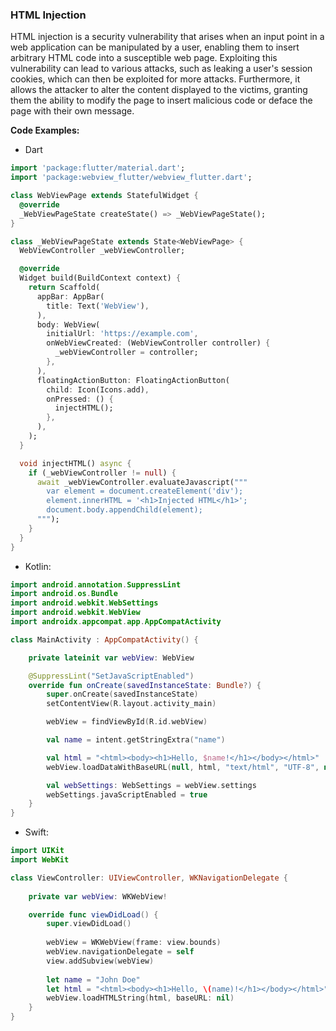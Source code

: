 ### HTML Injection

HTML injection is a security vulnerability that arises when an input point in a web application can be manipulated by a user, enabling them to insert arbitrary HTML code into a susceptible web page. Exploiting this vulnerability can lead to various attacks, such as leaking a user's session cookies, which can then be exploited for more attacks. Furthermore, it allows the attacker to alter the content displayed to the victims, granting them the ability to modify the page to insert malicious code or deface the page with their own message.

**Code Examples:**

- Dart
```dart
import 'package:flutter/material.dart';
import 'package:webview_flutter/webview_flutter.dart';

class WebViewPage extends StatefulWidget {
  @override
  _WebViewPageState createState() => _WebViewPageState();
}

class _WebViewPageState extends State<WebViewPage> {
  WebViewController _webViewController;

  @override
  Widget build(BuildContext context) {
    return Scaffold(
      appBar: AppBar(
        title: Text('WebView'),
      ),
      body: WebView(
        initialUrl: 'https://example.com',
        onWebViewCreated: (WebViewController controller) {
          _webViewController = controller;
        },
      ),
      floatingActionButton: FloatingActionButton(
        child: Icon(Icons.add),
        onPressed: () {
          injectHTML();
        },
      ),
    );
  }

  void injectHTML() async {
    if (_webViewController != null) {
      await _webViewController.evaluateJavascript("""
        var element = document.createElement('div');
        element.innerHTML = '<h1>Injected HTML</h1>';
        document.body.appendChild(element);
      """);
    }
  }
}
```

- Kotlin:
```kotlin
import android.annotation.SuppressLint
import android.os.Bundle
import android.webkit.WebSettings
import android.webkit.WebView
import androidx.appcompat.app.AppCompatActivity

class MainActivity : AppCompatActivity() {

    private lateinit var webView: WebView

    @SuppressLint("SetJavaScriptEnabled")
    override fun onCreate(savedInstanceState: Bundle?) {
        super.onCreate(savedInstanceState)
        setContentView(R.layout.activity_main)

        webView = findViewById(R.id.webView)

        val name = intent.getStringExtra("name")

        val html = "<html><body><h1>Hello, $name!</h1></body></html>"
        webView.loadDataWithBaseURL(null, html, "text/html", "UTF-8", null)

        val webSettings: WebSettings = webView.settings
        webSettings.javaScriptEnabled = true
    }
}
```

- Swift:
```swift
import UIKit
import WebKit

class ViewController: UIViewController, WKNavigationDelegate {
    
    private var webView: WKWebView!

    override func viewDidLoad() {
        super.viewDidLoad()
        
        webView = WKWebView(frame: view.bounds)
        webView.navigationDelegate = self
        view.addSubview(webView)
        
        let name = "John Doe"
        let html = "<html><body><h1>Hello, \(name)!</h1></body></html>"
        webView.loadHTMLString(html, baseURL: nil)
    }
}

```

